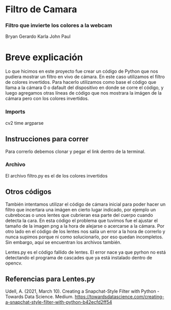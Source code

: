 # Filtro de Camara
### Filtro que invierte los colores a la webcam

Bryan
Gerardo
Karla
John Paul

# Breve explicación
Lo que hicimos en este proyecto fue crear un código de Python que nos pudiera mostrar un filtro en vivo de cámara. En este caso utilizamos el filtro de colores invertidos. Para hacerlo utilizamos como base el código que llama a la cámara 0 o dafault del dispositivo en donde se corre el código, y luego agregamos otras líneas de código que nos mostrara la imágen de la cámara pero con los colores invertidos. 

### Imports
cv2
time
argparse

## Instrucciones para correr
Para correrlo debemos clonar y pegar el link dentro de la terminal.

### Archivo
El archivo filtro.py es el de los colores invertidos

## Otros códigos
También intentamos utilizar el código de cámara inicial para poder hacer un filtro que incertara una imágen en cierto lugar indicado, por ejemplo un cubrebocas o unos lentes que cubrieran esa parte del cuerpo cuando detecta la cara. En esta código el problema que tuvimos fue el ajustar el tamaño de la imagen png a la hora de alejarse o acercarse a la cámara. Por otro lado en el código de los lentes nos salía un error a la hora de correrlo y nunca supimos porque ni como solucionarlo, por eso quedan incompletos. Sin embargo, aquí se encuentran los archivos también.

Lentes.py es el código fallido de lentes. El error nace ya que pyrhon no está detectando el programa de cascades que ya está instalado dentro de opencv.

## Referencias para Lentes.py
Udell, A. (2021, March 10). Creating a Snapchat-Style Filter with Python - Towards Data Science. Medium. https://towardsdatascience.com/creating-a-snapchat-style-filter-with-python-b42ecfd2ff54
